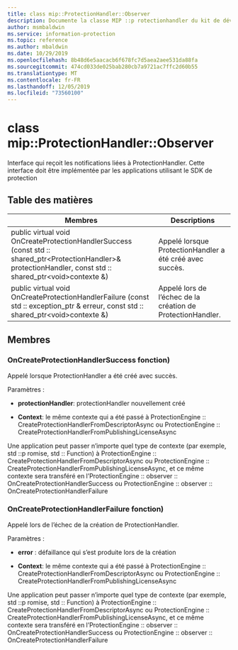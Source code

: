 ```yaml
---
title: class mip::ProtectionHandler::Observer
description: Documente la classe MIP ::p rotectionhandler du kit de développement logiciel (SDK) Microsoft Information Protection (MIP).
author: msmbaldwin
ms.service: information-protection
ms.topic: reference
ms.author: mbaldwin
ms.date: 10/29/2019
ms.openlocfilehash: 8b48d6e5aacacb6f678fc7d5aea2aee531da88fa
ms.sourcegitcommit: 474cd033de025bab280cb7a9721ac7ffc2d60b55
ms.translationtype: MT
ms.contentlocale: fr-FR
ms.lasthandoff: 12/05/2019
ms.locfileid: "73560100"
---
```

# <a name="class-mipprotectionhandlerobserver"></a>class mip::ProtectionHandler::Observer 
Interface qui reçoit les notifications liées à ProtectionHandler.
Cette interface doit être implémentée par les applications utilisant le SDK de protection
  
## <a name="summary"></a>Table des matières
 Membres                        | Descriptions                                
--------------------------------|---------------------------------------------
public virtual void OnCreateProtectionHandlerSuccess (const std :: shared_ptr\<ProtectionHandler\>& protectionHandler, const std :: shared_ptr\<void\>contexte &)  |  Appelé lorsque ProtectionHandler a été créé avec succès.
public virtual void OnCreateProtectionHandlerFailure (const std :: exception_ptr & erreur, const std :: shared_ptr\<void\>contexte &)  |  Appelé lors de l’échec de la création de ProtectionHandler.
  
## <a name="members"></a>Membres
  
### <a name="oncreateprotectionhandlersuccess-function"></a>OnCreateProtectionHandlerSuccess fonction)
Appelé lorsque ProtectionHandler a été créé avec succès.

Paramètres :  
* **protectionHandler**: protectionHandler nouvellement créé


* **Context**: le même contexte qui a été passé à ProtectionEngine :: CreateProtectionHandlerFromDescriptorAsync ou ProtectionEngine :: CreateProtectionHandlerFromPublishingLicenseAsync


Une application peut passer n’importe quel type de contexte (par exemple, std ::p romise, std :: Function) à ProtectionEngine :: CreateProtectionHandlerFromDescriptorAsync ou ProtectionEngine :: CreateProtectionHandlerFromPublishingLicenseAsync, et ce même contexte sera transféré en l’ProtectionEngine :: observer :: OnCreateProtectionHandlerSuccess ou ProtectionEngine :: observer :: OnCreateProtectionHandlerFailure
  
### <a name="oncreateprotectionhandlerfailure-function"></a>OnCreateProtectionHandlerFailure fonction)
Appelé lors de l’échec de la création de ProtectionHandler.

Paramètres :  
* **error** : défaillance qui s’est produite lors de la création 


* **Context**: le même contexte qui a été passé à ProtectionEngine :: CreateProtectionHandlerFromDescriptorAsync ou ProtectionEngine :: CreateProtectionHandlerFromPublishingLicenseAsync


Une application peut passer n’importe quel type de contexte (par exemple, std ::p romise, std :: Function) à ProtectionEngine :: CreateProtectionHandlerFromDescriptorAsync ou ProtectionEngine :: CreateProtectionHandlerFromPublishingLicenseAsync, et ce même contexte sera transféré en l’ProtectionEngine :: observer :: OnCreateProtectionHandlerSuccess ou ProtectionEngine :: observer :: OnCreateProtectionHandlerFailure